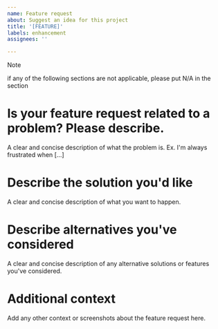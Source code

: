 ```yaml
---
name: Feature request
about: Suggest an idea for this project
title: '[FEATURE]'
labels: enhancement
assignees: ''

---
```


> [!NOTE]
if any of the following sections are not applicable, please put N/A in the section

# **Is your feature request related to a problem? Please describe.**
A clear and concise description of what the problem is. Ex. I'm always frustrated when [...]

# **Describe the solution you'd like**
A clear and concise description of what you want to happen.

# **Describe alternatives you've considered**
A clear and concise description of any alternative solutions or features you've considered.

# **Additional context**
Add any other context or screenshots about the feature request here.
